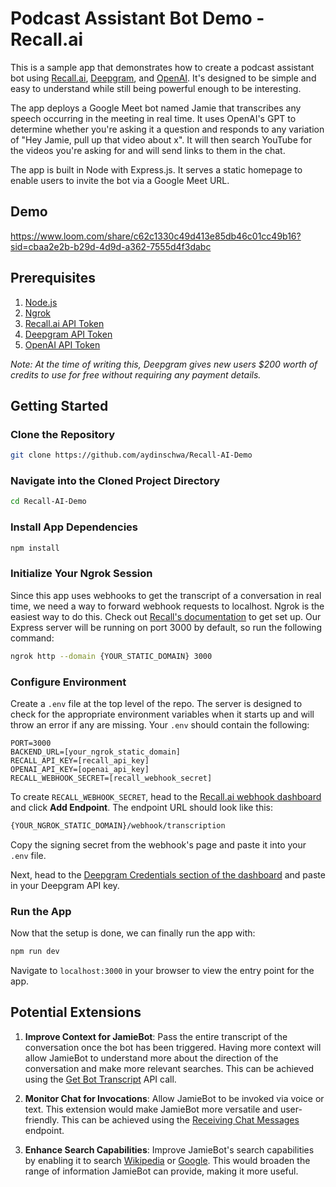 # Podcast Assistant Bot Demo - Recall.ai

This is a sample app that demonstrates how to create a podcast assistant bot using [Recall.ai](https://recall.ai), [Deepgram](https://deepgram.com), and [OpenAI](https://platform.openai.com/docs/overview). It's designed to be simple and easy to understand while still being powerful enough to be interesting.

The app deploys a Google Meet bot named Jamie that transcribes any speech occurring in the meeting in real time. It uses OpenAI's GPT to determine whether you're asking it a question and responds to any variation of "Hey Jamie, pull up that video about x". It will then search YouTube for the videos you're asking for and will send links to them in the chat.

The app is built in Node with Express.js. It serves a static homepage to enable users to invite the bot via a Google Meet URL.

## Demo
https://www.loom.com/share/c62c1330c49d413e85db46c01cc49b16?sid=cbaa2e2b-b29d-4d9d-a362-7555d4f3dabc

## Prerequisites

1. [Node.js](https://nodejs.org/en/)
2. [Ngrok](https://ngrok.com/docs/getting-started/)
3. [Recall.ai API Token](https://www.recall.ai/)
4. [Deepgram API Token](https://deepgram.com/)
5. [OpenAI API Token](https://platform.openai.com/docs/overview)

*Note: At the time of writing this, Deepgram gives new users $200 worth of credits to use for free without requiring any payment details.*

## Getting Started

### Clone the Repository
```bash
git clone https://github.com/aydinschwa/Recall-AI-Demo
```

### Navigate into the Cloned Project Directory
```bash
cd Recall-AI-Demo
```

### Install App Dependencies
```bash
npm install
```

### Initialize Your Ngrok Session
Since this app uses webhooks to get the transcript of a conversation in real time, we need a way to forward webhook requests to localhost. Ngrok is the easiest way to do this. Check out [Recall's documentation](https://docs.recall.ai/docs/local-webhook-development) to get set up. Our Express server will be running on port 3000 by default, so run the following command:

```bash
ngrok http --domain {YOUR_STATIC_DOMAIN} 3000
```

### Configure Environment
Create a `.env` file at the top level of the repo. The server is designed to check for the appropriate environment variables when it starts up and will throw an error if any are missing. Your `.env` should contain the following:

```
PORT=3000
BACKEND_URL=[your_ngrok_static_domain]
RECALL_API_KEY=[recall_api_key]
OPENAI_API_KEY=[openai_api_key]
RECALL_WEBHOOK_SECRET=[recall_webhook_secret]
```

To create `RECALL_WEBHOOK_SECRET`, head to the [Recall.ai webhook dashboard](https://us-west-2.recall.ai/dashboard/webhooks/) and click **Add Endpoint**. The endpoint URL should look like this:

```bash
{YOUR_NGROK_STATIC_DOMAIN}/webhook/transcription
```

Copy the signing secret from the webhook's page and paste it into your `.env` file.

Next, head to the [Deepgram Credentials section of the dashboard](https://us-west-2.recall.ai/dashboard/platforms/deepgram) and paste in your Deepgram API key.

### Run the App
Now that the setup is done, we can finally run the app with:

```bash
npm run dev
```

Navigate to `localhost:3000` in your browser to view the entry point for the app.

## Potential Extensions

1. **Improve Context for JamieBot**: Pass the entire transcript of the conversation once the bot has been triggered. Having more context will allow JamieBot to understand more about the direction of the conversation and make more relevant searches. This can be achieved using the [Get Bot Transcript](https://docs.recall.ai/reference/bot_transcript_list) API call. 

2. **Monitor Chat for Invocations**: Allow JamieBot to be invoked via voice or text. This extension would make JamieBot more versatile and user-friendly. This can be achieved using the [Receiving Chat Messages](https://docs.recall.ai/docs/receiving-chat-messages) endpoint.
   
3. **Enhance Search Capabilities**: Improve JamieBot's search capabilities by enabling it to search [Wikipedia](https://www.npmjs.com/package/wikipedia) or [Google](https://www.npmjs.com/package/googleapis). This would broaden the range of information JamieBot can provide, making it more useful.
